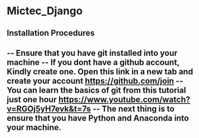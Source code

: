 # Mictec_Django
## Installation Procedures
  -- Ensure that you have git installed into your machine
  -- If you dont have a github account, Kindly create one. Open this link in a new tab and create your account <https://github.com/join>
  -- You can learn the basics of git from this tutorial just one hour <https://www.youtube.com/watch?v=RGOj5yH7evk&t=7s>
  -- The next thing is to ensure that you have Python and Anaconda into your machine.
  -- 
